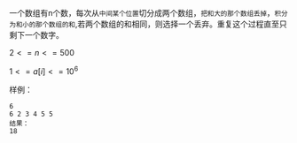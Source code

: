 一个数组有n个数，每次从`中间某个位置`切分成两个数组，`把和大的那个数组丢掉`，`积分为和小的那个数组的和`,若两个数组的和相同，则选择一个丢弃。重复这个过程直至只剩下一个数字。

$2<=n<=500$

$1<=a[i]<=10^6$



样例：

```
6
6 2 3 4 5 5
结果：
18
```


